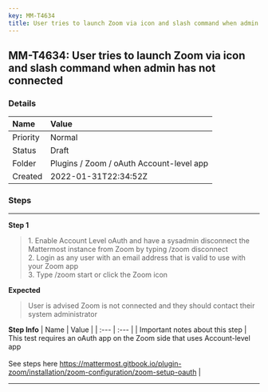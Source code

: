 ```yaml
---
key: MM-T4634
title: User tries to launch Zoom via icon and slash command when admin has not connected
---
```


## MM-T4634: User tries to launch Zoom via icon and slash command when admin has not connected

### Details

| Name     | Value                                    |
| :------- | :--------------------------------------- |
| Priority | Normal                                   |
| Status   | Draft                                    |
| Folder   | Plugins / Zoom / oAuth Account-level app |
| Created  | 2022-01-31T22:34:52Z                     |

### Steps

<hr/>

**Step 1**

> <article>1. Enable Account Level oAuth and have a sysadmin disconnect the Mattermost instance from Zoom by typing /zoom disconnect<br />2. Login as any user with an email address that is valid to use with your Zoom app<br />3. Type /zoom start or click the Zoom icon</article>

**Expected**

> <article>User is advised Zoom is not connected and they should contact their system administrator</article>

**Step Info**
| Name | Value |
| :--- | :--- |
| Important notes about this step | This test requires an oAuth app on the Zoom side that uses Account-level app<br /><br />See steps here https://mattermost.gitbook.io/plugin-zoom/installation/zoom-configuration/zoom-setup-oauth |

<hr/>
